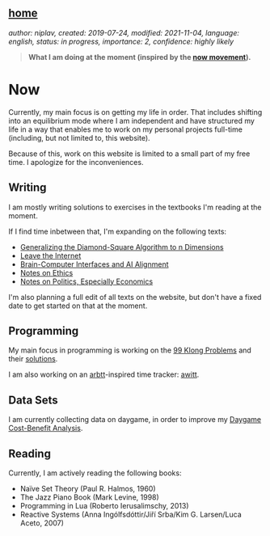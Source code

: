 [home](./index.md)
------------------

*author: niplav, created: 2019-07-24, modified: 2021-11-04, language: english, status: in progress, importance: 2, confidence: highly likely*

> __What I am doing at the moment (inspired by the
> [now movement](https://nownownow.com/about)).__

Now
===

Currently, my main focus is on getting my life in order. That includes
shifting into an equilibrium mode where I am independent and have
structured my life in a way that enables me to work on my personal
projects full-time (including, but not limited to, this website).

Because of this, work on this website is limited to a small part of my
free time. I apologize for the inconveniences.

Writing
-------

I am mostly writing solutions to exercises in the textbooks I'm reading
at the moment.

If I find time inbetween that, I'm expanding on the following texts:

* [Generalizing the Diamond-Square Algorithm to n Dimensions](./generalizing_diamond_square.html)
* [Leave the Internet](./leave_the_internet.html)
* [Brain-Computer Interfaces and AI Alignment](./bcis_and_alignment.html)
* [Notes on Ethics](./notes_on_ethics.html)
* [Notes on Politics, Especially Economics](./notes_on_politics_especially_economics.html)

I'm also planning a full edit of all texts on the website, but don't
have a fixed date to get started on that at the moment.

Programming
-----------

My main focus in programming is working on the [99
Klong Problems](./99_klong_problems.html) and their
[solutions](./99_problems_klong_solution.html).

I am also working on an [arbtt](https://arbtt.nomeata.de/)-inspired time
tracker: [awitt](https://github.com/niplav/awitt).

Data Sets
---------

I am currently collecting data on daygame, in order to improve my
[Daygame Cost-Benefit Analysis](./daygame_cost_benefit.html).

Reading
-------

Currently, I am actively reading the following books:

* Naïve Set Theory (Paul R. Halmos, 1960)
* The Jazz Piano Book (Mark Levine, 1998)
* Programming in Lua (Roberto Ierusalimschy, 2013)
* Reactive Systems (Anna Ingólfsdóttir/Jiří Srba/Kim G. Larsen/Luca Aceto, 2007)
